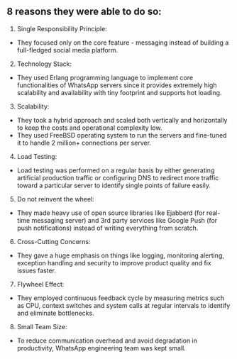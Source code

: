## 8 reasons they were able to do so:

1) Single Responsibility Principle:
- They focused only on the core feature - messaging instead of building a full-fledged social media platform.

2) Technology Stack:
- They used Erlang programming language to implement core functionalities of WhatsApp servers since it provides extremely high scalability and availability with tiny footprint and supports hot loading.

3) Scalability:
- They took a hybrid approach and scaled both vertically and horizontally to keep the costs and operational complexity low.
- They used FreeBSD operating system to run the servers and fine-tuned it to handle 2 million+ connections per server.

4) Load Testing:
- Load testing was performed on a regular basis  by either generating artificial production traffic or configuring DNS to redirect more traffic toward a particular server to identify single points of failure easily.

5) Do not reinvent the wheel:
- They made heavy use of open source libraries like Ejabberd (for real-time messaging server) and 3rd party services like Google Push (for push notifications) instead of writing everything from scratch.

6) Cross-Cutting Concerns:
- They gave a huge emphasis on things like logging, monitoring alerting, exception handling and security to improve product quality and fix issues faster.

7) Flywheel Effect:
- They employed continuous feedback cycle by measuring metrics such as CPU, context switches and system calls at regular intervals to identify and eliminate bottlenecks.

8) Small Team Size:
- To reduce communication overhead and avoid degradation in productivity, WhatsApp engineering team was kept small.